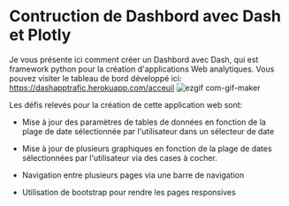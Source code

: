 # Contruction de Dashbord avec Dash et Plotly

Je vous présente ici comment créer un Dashbord avec Dash, qui est framework python pour la création d'applications Web analytiques.
Vous pouvez visiter le tableau de bord développé ici: https://dashapptrafic.herokuapp.com/acceuil
![ezgif com-gif-maker](https://user-images.githubusercontent.com/33714469/102231202-ff84da00-3eed-11eb-8a6b-6aee92cf154e.gif)

Les défis relevés pour la création de cette application web sont:

- Mise à jour des paramètres de tables de données en fonction de la plage de date sélectionnée par l'utilisateur dans un sélecteur de date

- Mise à jour de plusieurs graphiques en fonction de la plage de dates sélectionnées par l'utilisateur via des cases à cocher.

- Navigation entre plusieurs pages via une barre de navigation

- Utilisation de bootstrap pour rendre les pages responsives


